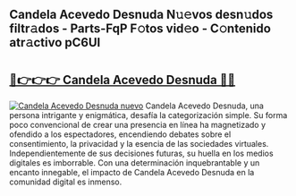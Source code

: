 ## Candela Acevedo Desnuda N𝚞𝚎vos desn𝚞dos filtr𝚊dos - Parts-FqP F𝚘tos vid𝚎o - C𝚘ntenido atr𝚊ctivo pC6UI

# <h2><a href="http://mbcjma.tromn.icu/?c=Candela+Acevedo+Desnuda">🔗👉👉👉 Candela Acevedo Desnuda 🔗🔗</a></h2>

[![Candela Acevedo Desnuda nuevo](https://i.imgur.com/pEAQMta.gif)](http://mbcjma.tromn.icu/?c=Candela+Acevedo+Desnuda)
Candela Acevedo Desnuda, una persona intrigante y enigmática, desafía la categorización simple. Su forma poco convencional de crear una presencia en línea ha magnetizado y ofendido a los espectadores, encendiendo debates sobre el consentimiento, la privacidad y la esencia de las sociedades virtuales. Independientemente de sus decisiones futuras, su huella en los medios digitales es imborrable. Con una determinación inquebrantable y un encanto innegable, el impacto de Candela Acevedo Desnuda en la comunidad digital es inmenso.
